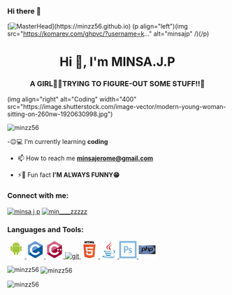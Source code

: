 ### Hi there 👋

[![MasterHead](https://media-exp1.licdn.com/dms/imag...)](https://minzz56.github.io)
(p align="left")(img src="https://komarev.com/ghpvc/?username=k..." alt="minsajp" /)(/p)
<h1 align="center">Hi 👋, I'm MINSA.J.P</h1>
<h3 align="center">A GIRL👩‍💻TRYING TO FIGURE-OUT SOME STUFF!!🤙</h3>
(img align="right" alt="Coding" width="400" src="https://image.shutterstock.com/image-vector/modern-young-woman-sitting-on-260nw-1920630998.jpg")

<p align="left"> <img src="https://komarev.com/ghpvc/?username=minzz56&label=Profile%20views&color=0e75b6&style=flat" alt="minzz56" /> </p>

-😉💻 I’m currently learning **coding**

- 📫 How to reach me **minsajerome@gmail.com**

- ⚡🤣 Fun fact **I'M ALWAYS FUNNY😁**

<h3 align="left">Connect with me:</h3>
<p align="left">
<a href="https://linkedin.com/in/minsa j p" target="blank"><img align="center" src="https://raw.githubusercontent.com/rahuldkjain/github-profile-readme-generator/master/src/images/icons/Social/linked-in-alt.svg" alt="minsa j p" height="30" width="40" /></a>
<a href="https://instagram.com/min____zzzzz" target="blank"><img align="center" src="https://raw.githubusercontent.com/rahuldkjain/github-profile-readme-generator/master/src/images/icons/Social/instagram.svg" alt="min____zzzzz" height="30" width="40" /></a>
</p>

<h3 align="left">Languages and Tools:</h3>
<p align="left"> <a href="https://developer.android.com" target="_blank"> <img src="https://raw.githubusercontent.com/devicons/devicon/master/icons/android/android-original-wordmark.svg" alt="android" width="40" height="40"/> </a> <a href="https://www.cprogramming.com/" target="_blank"> <img src="https://raw.githubusercontent.com/devicons/devicon/master/icons/c/c-original.svg" alt="c" width="40" height="40"/> </a> <a href="https://www.w3schools.com/cpp/" target="_blank"> <img src="https://raw.githubusercontent.com/devicons/devicon/master/icons/cplusplus/cplusplus-original.svg" alt="cplusplus" width="40" height="40"/> </a> <a href="https://git-scm.com/" target="_blank"> <img src="https://www.vectorlogo.zone/logos/git-scm/git-scm-icon.svg" alt="git" width="40" height="40"/> </a> <a href="https://www.w3.org/html/" target="_blank"> <img src="https://raw.githubusercontent.com/devicons/devicon/master/icons/html5/html5-original-wordmark.svg" alt="html5" width="40" height="40"/> </a> <a href="https://www.java.com" target="_blank"> <img src="https://raw.githubusercontent.com/devicons/devicon/master/icons/java/java-original.svg" alt="java" width="40" height="40"/> </a> <a href="https://www.photoshop.com/en" target="_blank"> <img src="https://raw.githubusercontent.com/devicons/devicon/master/icons/photoshop/photoshop-line.svg" alt="photoshop" width="40" height="40"/> </a> <a href="https://www.php.net" target="_blank"> <img src="https://raw.githubusercontent.com/devicons/devicon/master/icons/php/php-original.svg" alt="php" width="40" height="40"/> </a> </p>

<p><img align="left" src="https://github-readme-stats.vercel.app/api/top-langs?username=minzz56&show_icons=true&locale=en&layout=compact" alt="minzz56" /></p>

<p>&nbsp;<img align="center" src="https://github-readme-stats.vercel.app/api?username=minzz56&show_icons=true&locale=en" alt="minzz56" /></p>

<p><img align="center" src="https://github-readme-streak-stats.herokuapp.com/?user=minzz56&" alt="minzz56" /></p>
